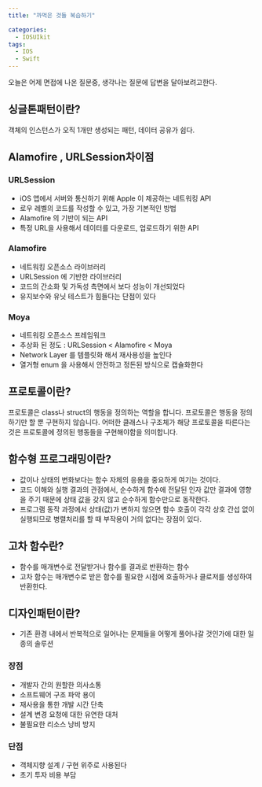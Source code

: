 ```yaml
---
title: "까먹은 것들 복습하기"

categories:
  - IOSUIkit
tags:
  - IOS
  - Swift
---
```

오늘은 어제 면접에 나온 질문중, 생각나는 질문에 답변을 달아보려고한다.  

## 싱글톤패턴이란?
객체의 인스턴스가 오직 1개만 생성되는 패턴, 데이터 공유가 쉽다.  

## Alamofire , URLSession차이점
### URLSession
- iOS 앱에서 서버와 통신하기 위해 Apple 이 제공하는 네트워킹 API
- 로우 레벨의 코드를 작성할 수 있고, 가장 기본적인 방법
- Alamofire 의 기반이 되는 API
- 특정 URL을 사용해서 데이터를 다운로드, 업로드하기 위한 API
### Alamofire
- 네트워킹 오픈소스 라이브러리
- URLSession 에 기반한 라이브러리
- 코드의 간소화 및 가독성 측면에서 보다 성능이 개선되었다
- 유지보수와 유닛 테스트가 힘들다는 단점이 있다
### Moya
- 네트워킹 오픈소스 프레임워크
- 추상화 된 정도 : URLSession < Alamofire < Moya
- Network Layer 를 템플릿화 해서 재사용성을 높인다
- 열거형 enum 을 사용해서 안전하고 정돈된 방식으로 캡슐화한다

## 프로토콜이란?
프로토콜은 class나 struct의 행동을 정의하는 역할을 합니다.
프로토콜은 행동을 정의하기만 할 뿐 구현하지 않습니다. 
어떠한 클래스나 구조체가 해당 프로토콜을 따른다는 것은 프로토콜에 정의된 행동들을  구현해야함을 의미합니다.

## 함수형 프로그래밍이란?
- 값이나 상태의 변화보다는 함수 자체의 응용을 중요하게 여기는 것이다.
- 코드 이해와 실행 결과의 관점에서, 순수하게 함수에 전달된 인자 값만 결과에 영향을 주기 때문에 상태 값을 갖지 않고 순수하게 함수만으로 동작한다.  
- 프로그램 동작 과정에서 상태(값)가 변하지 않으면 함수 호출이 각각 상호 간섭 없이 실행되므로 병렬처리를 할 때 부작용이 거의 없다는 장점이 있다.  

## 고차 함수란?  
- 함수를 매개변수로 전달받거나 함수를 결과로 반환하는 함수
- 고차 함수는 매개변수로 받은 함수를 필요한 시점에 호출하거나 클로저를 생성하여 반환한다.  

## 디자인패턴이란?
- 기존 환경 내에서 반복적으로 일어나는 문제들을 어떻게 풀어나갈 것인가에 대한 일종의 솔루션 

### 장점
- 개발자 간의 원할한 의사소통
- 소프트웨어 구조 파악 용이
- 재사용을 통한 개발 시간 단축
- 설계 변경 요청에 대한 유연한 대처
- 불필요한 리소스 낭비 방지

### 단점
- 객체지향 설계 / 구현 위주로 사용된다
- 초기 투자 비용 부담



